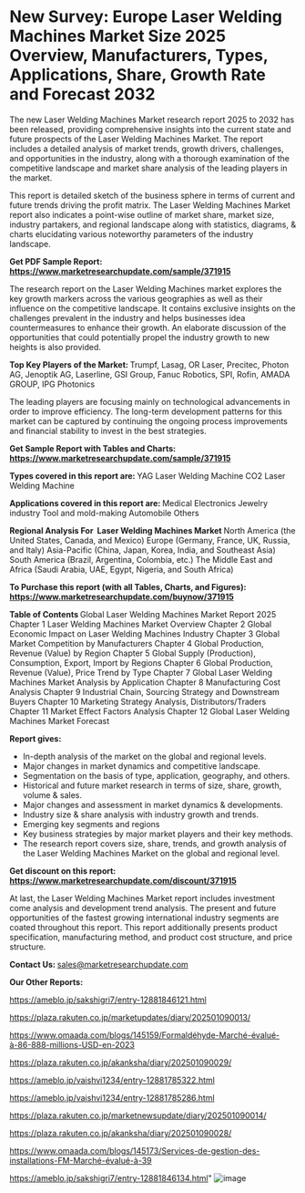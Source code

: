 # New Survey: Europe Laser Welding Machines Market Size 2025 Overview, Manufacturers, Types, Applications, Share, Growth Rate and Forecast 2032

The new Laser Welding Machines Market research report 2025 to 2032 has been released, providing comprehensive insights into the current state and future prospects of the Laser Welding Machines Market. The report includes a detailed analysis of market trends, growth drivers, challenges, and opportunities in the industry, along with a thorough examination of the competitive landscape and market share analysis of the leading players in the market.

This report is detailed sketch of the business sphere in terms of current and future trends driving the profit matrix. The Laser Welding Machines Market report also indicates a point-wise outline of market share, market size, industry partakers, and regional landscape along with statistics, diagrams, &amp; charts elucidating various noteworthy parameters of the industry landscape.

<strong><b>Get PDF Sample Report: <a href=https://www.marketresearchupdate.com/sample/371915>https://www.marketresearchupdate.com/sample/371915</a></b></strong>

The research report on the Laser Welding Machines market explores the key growth markers across the various geographies as well as their influence on the competitive landscape. It contains exclusive insights on the challenges prevalent in the industry and helps businesses idea countermeasures to enhance their growth. An elaborate discussion of the opportunities that could potentially propel the industry growth to new heights is also provided.

<strong><b>Top Key Players of the Market:
</b></strong>Trumpf, Lasag, OR Laser, Precitec, Photon AG, Jenoptik AG, Laserline, GSI Group, Fanuc Robotics, SPI, Rofin, AMADA GROUP, IPG Photonics<strong><b>
</b></strong>

The leading players are focusing mainly on technological advancements in order to improve efficiency. The long-term development patterns for this market can be captured by continuing the ongoing process improvements and financial stability to invest in the best strategies.

<strong><b>Get Sample Report with Tables and Charts: <a href=https://www.marketresearchupdate.com/sample/371915>https://www.marketresearchupdate.com/sample/371915</a></b></strong>

<strong><b>Types covered in this report are:
</b></strong>YAG Laser Welding Machine
CO2 Laser Welding Machine<strong><b>
</b></strong>

<strong><b>Applications covered in this report are:
</b></strong>Medical
Electronics
Jewelry industry
Tool and mold-making
Automobile
Others<strong><b>
</b></strong>

<strong><b>Regional Analysis For  Laser Welding Machines Market</b></strong><strong><b>
</b></strong>North America (the United States, Canada, and Mexico)
Europe (Germany, France, UK, Russia, and Italy)
Asia-Pacific (China, Japan, Korea, India, and Southeast Asia)
South America (Brazil, Argentina, Colombia, etc.)
The Middle East and Africa (Saudi Arabia, UAE, Egypt, Nigeria, and South Africa)

<strong><b>To Purchase this report (with all Tables, Charts, and Figures): <a href=https://www.marketresearchupdate.com/buynow/371915>https://www.marketresearchupdate.com/buynow/371915</a></b></strong>

<strong><b>Table of Contents</b></strong><strong><b>
</b></strong>Global Laser Welding Machines Market Report 2025
Chapter 1 Laser Welding Machines Market Overview
Chapter 2 Global Economic Impact on Laser Welding Machines Industry
Chapter 3 Global Market Competition by Manufacturers
Chapter 4 Global Production, Revenue (Value) by Region
Chapter 5 Global Supply (Production), Consumption, Export, Import by Regions
Chapter 6 Global Production, Revenue (Value), Price Trend by Type
Chapter 7 Global Laser Welding Machines Market Analysis by Application
Chapter 8 Manufacturing Cost Analysis
Chapter 9 Industrial Chain, Sourcing Strategy and Downstream Buyers
Chapter 10 Marketing Strategy Analysis, Distributors/Traders
Chapter 11 Market Effect Factors Analysis
Chapter 12 Global Laser Welding Machines Market Forecast

<strong><b>Report gives:</b></strong>

- In-depth analysis of the market on the global and regional levels.
- Major changes in market dynamics and competitive landscape.
- Segmentation on the basis of type, application, geography, and others.
- Historical and future market research in terms of size, share, growth, volume &amp; sales.
- Major changes and assessment in market dynamics &amp; developments.
- Industry size &amp; share analysis with industry growth and trends.
- Emerging key segments and regions
- Key business strategies by major market players and their key methods.
- The research report covers size, share, trends, and growth analysis of the Laser Welding Machines Market on the global and regional level.

<strong><b>Get discount on this report: <a href=https://www.marketresearchupdate.com/discount/371915>https://www.marketresearchupdate.com/discount/371915</a></b></strong>

At last, the Laser Welding Machines Market report includes investment come analysis and development trend analysis. The present and future opportunities of the fastest growing international industry segments are coated throughout this report. This report additionally presents product specification, manufacturing method, and product cost structure, and price structure.

<strong><b>Contact Us:
</b></strong>sales@marketresearchupdate.com

<strong>Our Other Reports:</strong>

<a href=https://ameblo.jp/sakshigri7/entry-12881846121.html>https://ameblo.jp/sakshigri7/entry-12881846121.html</a>

<a href=https://plaza.rakuten.co.jp/marketupdates/diary/202501090013/>https://plaza.rakuten.co.jp/marketupdates/diary/202501090013/</a>

<a href=https://www.omaada.com/blogs/145159/Formaldéhyde-Marché-évalué-à-86-888-millions-USD-en-2023>https://www.omaada.com/blogs/145159/Formaldéhyde-Marché-évalué-à-86-888-millions-USD-en-2023</a>

<a href=https://plaza.rakuten.co.jp/akanksha/diary/202501090029/>https://plaza.rakuten.co.jp/akanksha/diary/202501090029/</a>

<a href=https://ameblo.jp/vaishvi1234/entry-12881785322.html>https://ameblo.jp/vaishvi1234/entry-12881785322.html</a>

<a href=https://ameblo.jp/vaishvi1234/entry-12881785286.html>https://ameblo.jp/vaishvi1234/entry-12881785286.html</a>

<a href=https://plaza.rakuten.co.jp/marketnewsupdate/diary/202501090014/>https://plaza.rakuten.co.jp/marketnewsupdate/diary/202501090014/</a>

<a href=https://plaza.rakuten.co.jp/akanksha/diary/202501090028/>https://plaza.rakuten.co.jp/akanksha/diary/202501090028/</a>

<a href=https://www.omaada.com/blogs/145173/Services-de-gestion-des-installations-FM-Marché-évalué-à-39>https://www.omaada.com/blogs/145173/Services-de-gestion-des-installations-FM-Marché-évalué-à-39</a>

<a href=https://ameblo.jp/sakshigri7/entry-12881846134.html>https://ameblo.jp/sakshigri7/entry-12881846134.html</a>"
![image](https://github.com/user-attachments/assets/ec078103-37e7-48f2-8500-82f461624508)
